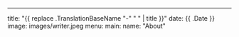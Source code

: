 ---
title: "{{ replace .TranslationBaseName "-" " " | title }}"
date: {{ .Date }}
image: images/writer.jpeg
menu:
  main:
    name: "About"
